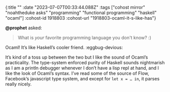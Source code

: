 {:title ""
 :date "2023-07-07T00:33:44.088Z"
 :tags ["cohost mirror" "noahtheduke asks" "programming" "functional programming" "haskell" "ocaml"]
 :cohost-id 1918803
 :cohost-url "1918803-ocaml-it-s-like-has"}

**@prophet** asked:
> What is *your* favorite programming language you don't know? :)

Ocaml! It’s like Haskell’s cooler friend. :eggbug-devious:

It’s kind of a toss up between the two but I like the sound of Ocaml’s practicality. The type-system enforced purity of Haskell sounds nightmarish as I am a println debugger whenever I don’t have a lisp repl at hand, and I like the look of Ocaml’s syntax. I’ve read some of the source of Flow, Facebook’s javascript type system, and except for `let x = … in`, it parses really nicely.